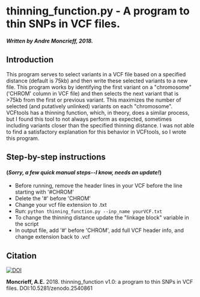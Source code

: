 # thinning_function.py - A program to thin SNPs in VCF files.

##### Written by Andre Moncrieff, 2018.

## Introduction 

This program serves to select variants in a VCF file based on a specified distance (default is 75kb) and then write these selected variants to a new file. This program works by identifying the first variant on a "chromosome" ('CHROM' column in VCF file) and then selects the next variant that is >75kb from the first or previous variant. This maximizes the number of selected (and putatively unlinked) variants on each "chromosome". VCFtools has a thinning function, which, in theory, does a similar process, but I found this tool to not always perform as expected, sometimes including variants closer than the specified thinning distance. I was not able to find a satisfactory explanation for this behavior in VCFtools, so I wrote this program.

## Step-by-step instructions 
#### (*Sorry, a few quick manual steps--I know, needs an update!*)

- Before running, remove the header lines in your VCF before the line starting with '#CHROM'
- Delete the '#' before 'CHROM'
- Change your vcf file extension to .txt
- Run: `python thinning_function.py --inp_name yourVCF.txt` 
- To change the thinning distance update the "linkage block" variable in the script
- In output file, add '#' before 'CHROM', add full VCF header info, and change extension back to .vcf

## Citation
[![DOI](https://zenodo.org/badge/404800974.svg)](https://zenodo.org/badge/latestdoi/404800974)

**Moncrieff, A.E.** 2018. thinning_function v1.0: a program to thin SNPs in VCF files. DOI:10.5281/zenodo.2540861


